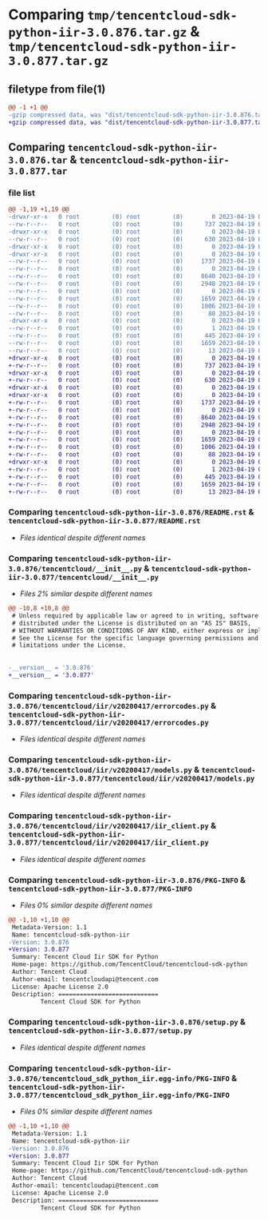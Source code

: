# Comparing `tmp/tencentcloud-sdk-python-iir-3.0.876.tar.gz` & `tmp/tencentcloud-sdk-python-iir-3.0.877.tar.gz`

## filetype from file(1)

```diff
@@ -1 +1 @@
-gzip compressed data, was "dist/tencentcloud-sdk-python-iir-3.0.876.tar", last modified: Wed Apr 19 00:29:40 2023, max compression
+gzip compressed data, was "dist/tencentcloud-sdk-python-iir-3.0.877.tar", last modified: Wed Apr 19 09:19:01 2023, max compression
```

## Comparing `tencentcloud-sdk-python-iir-3.0.876.tar` & `tencentcloud-sdk-python-iir-3.0.877.tar`

### file list

```diff
@@ -1,19 +1,19 @@
-drwxr-xr-x   0 root         (0) root         (0)        0 2023-04-19 00:29:40.000000 tencentcloud-sdk-python-iir-3.0.876/
--rw-r--r--   0 root         (0) root         (0)      737 2023-04-19 00:29:40.000000 tencentcloud-sdk-python-iir-3.0.876/README.rst
-drwxr-xr-x   0 root         (0) root         (0)        0 2023-04-19 00:29:40.000000 tencentcloud-sdk-python-iir-3.0.876/tencentcloud/
--rw-r--r--   0 root         (0) root         (0)      630 2023-04-19 00:29:40.000000 tencentcloud-sdk-python-iir-3.0.876/tencentcloud/__init__.py
-drwxr-xr-x   0 root         (0) root         (0)        0 2023-04-19 00:29:40.000000 tencentcloud-sdk-python-iir-3.0.876/tencentcloud/iir/
-drwxr-xr-x   0 root         (0) root         (0)        0 2023-04-19 00:29:40.000000 tencentcloud-sdk-python-iir-3.0.876/tencentcloud/iir/v20200417/
--rw-r--r--   0 root         (0) root         (0)     1737 2023-04-19 00:29:40.000000 tencentcloud-sdk-python-iir-3.0.876/tencentcloud/iir/v20200417/errorcodes.py
--rw-r--r--   0 root         (0) root         (0)        0 2023-04-19 00:29:40.000000 tencentcloud-sdk-python-iir-3.0.876/tencentcloud/iir/v20200417/__init__.py
--rw-r--r--   0 root         (0) root         (0)     8640 2023-04-19 00:29:40.000000 tencentcloud-sdk-python-iir-3.0.876/tencentcloud/iir/v20200417/models.py
--rw-r--r--   0 root         (0) root         (0)     2948 2023-04-19 00:29:40.000000 tencentcloud-sdk-python-iir-3.0.876/tencentcloud/iir/v20200417/iir_client.py
--rw-r--r--   0 root         (0) root         (0)        0 2023-04-19 00:29:40.000000 tencentcloud-sdk-python-iir-3.0.876/tencentcloud/iir/__init__.py
--rw-r--r--   0 root         (0) root         (0)     1659 2023-04-19 00:29:40.000000 tencentcloud-sdk-python-iir-3.0.876/PKG-INFO
--rw-r--r--   0 root         (0) root         (0)     1006 2023-04-19 00:29:40.000000 tencentcloud-sdk-python-iir-3.0.876/setup.py
--rw-r--r--   0 root         (0) root         (0)       88 2023-04-19 00:29:40.000000 tencentcloud-sdk-python-iir-3.0.876/setup.cfg
-drwxr-xr-x   0 root         (0) root         (0)        0 2023-04-19 00:29:40.000000 tencentcloud-sdk-python-iir-3.0.876/tencentcloud_sdk_python_iir.egg-info/
--rw-r--r--   0 root         (0) root         (0)        1 2023-04-19 00:29:40.000000 tencentcloud-sdk-python-iir-3.0.876/tencentcloud_sdk_python_iir.egg-info/dependency_links.txt
--rw-r--r--   0 root         (0) root         (0)      445 2023-04-19 00:29:40.000000 tencentcloud-sdk-python-iir-3.0.876/tencentcloud_sdk_python_iir.egg-info/SOURCES.txt
--rw-r--r--   0 root         (0) root         (0)     1659 2023-04-19 00:29:40.000000 tencentcloud-sdk-python-iir-3.0.876/tencentcloud_sdk_python_iir.egg-info/PKG-INFO
--rw-r--r--   0 root         (0) root         (0)       13 2023-04-19 00:29:40.000000 tencentcloud-sdk-python-iir-3.0.876/tencentcloud_sdk_python_iir.egg-info/top_level.txt
+drwxr-xr-x   0 root         (0) root         (0)        0 2023-04-19 09:19:01.000000 tencentcloud-sdk-python-iir-3.0.877/
+-rw-r--r--   0 root         (0) root         (0)      737 2023-04-19 09:19:00.000000 tencentcloud-sdk-python-iir-3.0.877/README.rst
+drwxr-xr-x   0 root         (0) root         (0)        0 2023-04-19 09:19:01.000000 tencentcloud-sdk-python-iir-3.0.877/tencentcloud/
+-rw-r--r--   0 root         (0) root         (0)      630 2023-04-19 09:19:00.000000 tencentcloud-sdk-python-iir-3.0.877/tencentcloud/__init__.py
+drwxr-xr-x   0 root         (0) root         (0)        0 2023-04-19 09:19:01.000000 tencentcloud-sdk-python-iir-3.0.877/tencentcloud/iir/
+drwxr-xr-x   0 root         (0) root         (0)        0 2023-04-19 09:19:01.000000 tencentcloud-sdk-python-iir-3.0.877/tencentcloud/iir/v20200417/
+-rw-r--r--   0 root         (0) root         (0)     1737 2023-04-19 09:19:00.000000 tencentcloud-sdk-python-iir-3.0.877/tencentcloud/iir/v20200417/errorcodes.py
+-rw-r--r--   0 root         (0) root         (0)        0 2023-04-19 09:19:00.000000 tencentcloud-sdk-python-iir-3.0.877/tencentcloud/iir/v20200417/__init__.py
+-rw-r--r--   0 root         (0) root         (0)     8640 2023-04-19 09:19:00.000000 tencentcloud-sdk-python-iir-3.0.877/tencentcloud/iir/v20200417/models.py
+-rw-r--r--   0 root         (0) root         (0)     2948 2023-04-19 09:19:00.000000 tencentcloud-sdk-python-iir-3.0.877/tencentcloud/iir/v20200417/iir_client.py
+-rw-r--r--   0 root         (0) root         (0)        0 2023-04-19 09:19:00.000000 tencentcloud-sdk-python-iir-3.0.877/tencentcloud/iir/__init__.py
+-rw-r--r--   0 root         (0) root         (0)     1659 2023-04-19 09:19:01.000000 tencentcloud-sdk-python-iir-3.0.877/PKG-INFO
+-rw-r--r--   0 root         (0) root         (0)     1006 2023-04-19 09:19:00.000000 tencentcloud-sdk-python-iir-3.0.877/setup.py
+-rw-r--r--   0 root         (0) root         (0)       88 2023-04-19 09:19:01.000000 tencentcloud-sdk-python-iir-3.0.877/setup.cfg
+drwxr-xr-x   0 root         (0) root         (0)        0 2023-04-19 09:19:01.000000 tencentcloud-sdk-python-iir-3.0.877/tencentcloud_sdk_python_iir.egg-info/
+-rw-r--r--   0 root         (0) root         (0)        1 2023-04-19 09:19:01.000000 tencentcloud-sdk-python-iir-3.0.877/tencentcloud_sdk_python_iir.egg-info/dependency_links.txt
+-rw-r--r--   0 root         (0) root         (0)      445 2023-04-19 09:19:01.000000 tencentcloud-sdk-python-iir-3.0.877/tencentcloud_sdk_python_iir.egg-info/SOURCES.txt
+-rw-r--r--   0 root         (0) root         (0)     1659 2023-04-19 09:19:01.000000 tencentcloud-sdk-python-iir-3.0.877/tencentcloud_sdk_python_iir.egg-info/PKG-INFO
+-rw-r--r--   0 root         (0) root         (0)       13 2023-04-19 09:19:01.000000 tencentcloud-sdk-python-iir-3.0.877/tencentcloud_sdk_python_iir.egg-info/top_level.txt
```

### Comparing `tencentcloud-sdk-python-iir-3.0.876/README.rst` & `tencentcloud-sdk-python-iir-3.0.877/README.rst`

 * *Files identical despite different names*

### Comparing `tencentcloud-sdk-python-iir-3.0.876/tencentcloud/__init__.py` & `tencentcloud-sdk-python-iir-3.0.877/tencentcloud/__init__.py`

 * *Files 2% similar despite different names*

```diff
@@ -10,8 +10,8 @@
 # Unless required by applicable law or agreed to in writing, software
 # distributed under the License is distributed on an "AS IS" BASIS,
 # WITHOUT WARRANTIES OR CONDITIONS OF ANY KIND, either express or implied.
 # See the License for the specific language governing permissions and
 # limitations under the License.
 
 
-__version__ = '3.0.876'
+__version__ = '3.0.877'
```

### Comparing `tencentcloud-sdk-python-iir-3.0.876/tencentcloud/iir/v20200417/errorcodes.py` & `tencentcloud-sdk-python-iir-3.0.877/tencentcloud/iir/v20200417/errorcodes.py`

 * *Files identical despite different names*

### Comparing `tencentcloud-sdk-python-iir-3.0.876/tencentcloud/iir/v20200417/models.py` & `tencentcloud-sdk-python-iir-3.0.877/tencentcloud/iir/v20200417/models.py`

 * *Files identical despite different names*

### Comparing `tencentcloud-sdk-python-iir-3.0.876/tencentcloud/iir/v20200417/iir_client.py` & `tencentcloud-sdk-python-iir-3.0.877/tencentcloud/iir/v20200417/iir_client.py`

 * *Files identical despite different names*

### Comparing `tencentcloud-sdk-python-iir-3.0.876/PKG-INFO` & `tencentcloud-sdk-python-iir-3.0.877/PKG-INFO`

 * *Files 0% similar despite different names*

```diff
@@ -1,10 +1,10 @@
 Metadata-Version: 1.1
 Name: tencentcloud-sdk-python-iir
-Version: 3.0.876
+Version: 3.0.877
 Summary: Tencent Cloud Iir SDK for Python
 Home-page: https://github.com/TencentCloud/tencentcloud-sdk-python
 Author: Tencent Cloud
 Author-email: tencentcloudapi@tencent.com
 License: Apache License 2.0
 Description: ============================
         Tencent Cloud SDK for Python
```

### Comparing `tencentcloud-sdk-python-iir-3.0.876/setup.py` & `tencentcloud-sdk-python-iir-3.0.877/setup.py`

 * *Files identical despite different names*

### Comparing `tencentcloud-sdk-python-iir-3.0.876/tencentcloud_sdk_python_iir.egg-info/PKG-INFO` & `tencentcloud-sdk-python-iir-3.0.877/tencentcloud_sdk_python_iir.egg-info/PKG-INFO`

 * *Files 0% similar despite different names*

```diff
@@ -1,10 +1,10 @@
 Metadata-Version: 1.1
 Name: tencentcloud-sdk-python-iir
-Version: 3.0.876
+Version: 3.0.877
 Summary: Tencent Cloud Iir SDK for Python
 Home-page: https://github.com/TencentCloud/tencentcloud-sdk-python
 Author: Tencent Cloud
 Author-email: tencentcloudapi@tencent.com
 License: Apache License 2.0
 Description: ============================
         Tencent Cloud SDK for Python
```


